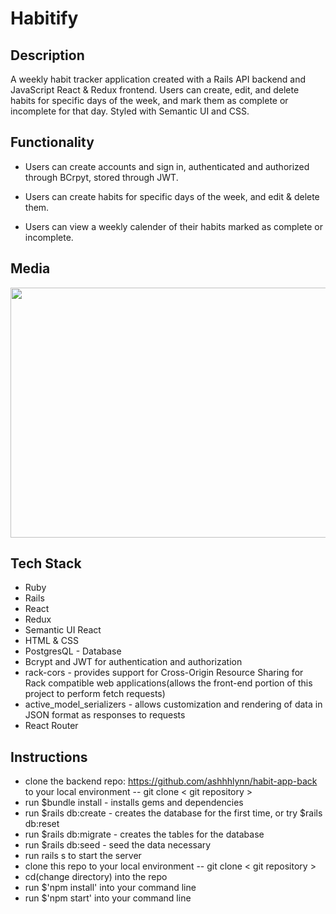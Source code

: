 # Habitify

## Description
  
A weekly habit tracker application created with a Rails API backend and JavaScript React & Redux frontend. Users can create, edit, and delete habits for specific days of the week, and mark them as complete or incomplete for that day. Styled with Semantic UI and CSS. 
  
## Functionality

- Users can create accounts and sign in, authenticated and authorized through BCrpyt, stored through JWT.

- Users can create habits for specific days of the week, and edit & delete them. 

- Users can view a weekly calender of their habits marked as complete or incomplete.


## Media 
<img width="870" height="400" src="https://user-images.githubusercontent.com/84604278/230031218-6d31fcce-c951-49ea-84b6-13f7d92fbe20.png">



## Tech Stack

- Ruby 
- Rails
- React
- Redux
- Semantic UI React
- HTML & CSS
- PostgresQL - Database
- Bcrypt and JWT for authentication and authorization
- rack-cors - provides support for Cross-Origin Resource Sharing for Rack compatible web applications(allows the front-end portion of this project to perform fetch requests)
- active_model_serializers - allows customization and rendering of data in JSON format as responses to requests
- React Router

## Instructions

- clone the backend repo:  https://github.com/ashhhlynn/habit-app-back to your local environment -- git clone < git repository >
- run $bundle install - installs gems and dependencies
- run $rails db:create - creates the database for the first time, or try $rails db:reset
- run $rails db:migrate - creates the tables for the database
- run $rails db:seed - seed the data necessary
- run rails s to start the server
- clone this repo to your local environment -- git clone < git repository >
- cd(change directory) into the repo
- run $'npm install' into your command line
- run $'npm start' into your command line

